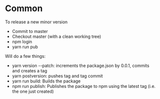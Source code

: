# Common

To release a new minor version

- Commit to master
- Checkout master (with a clean working tree)
- npm login
- yarn run pub

Will do a few things:

- yarn version --patch: increments the package.json by 0.0.1, commits and creates a tag
- yarn postversion: pushes tag and tag commit
- yarn run build: Builds the package
- npm run publish: Publishes the package to npm using the latest tag (i.e. the one just created)
